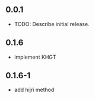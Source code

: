 ## 0.0.1

* TODO: Describe initial release.
## 0.1.6
* implement KHGT 

## 0.1.6-1
* add hijri method